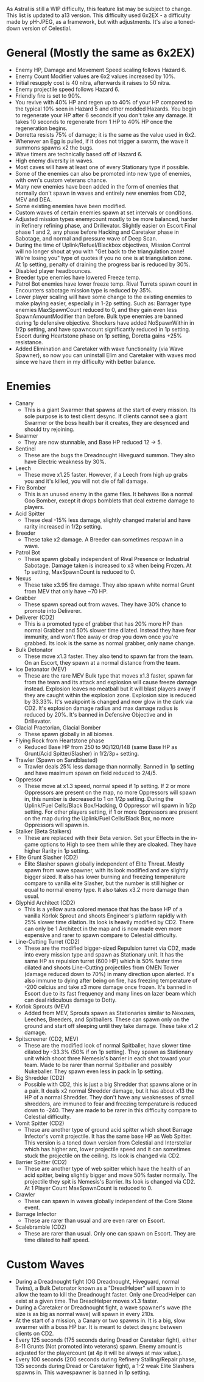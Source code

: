 As Astral is still a WIP difficulty, this feature list may be subject to change. This list is updated to a13 version.
This difficulty used 6x2EX - a difficulty made by pH-JPEG, as a framework, but with adjustments. It's also a toned-down version of Celestial.

# General (Mostly the same as 6x2EX)
- Enemy HP, Damage and Movement Speed scaling follows Hazard 6.
- Enemy Count Modifier values are 6x2 values increased by 10%.
- Initial resupply cost is 40 nitra, afterwards it raises to 50 nitra.
- Enemy projectile speed follows Hazard 6.
- Friendly fire is set to 90%.
- You revive with 40% HP and regen up to 40% of your HP compared to the typical 10% seen in Hazard 5 and other modded Hazards. You begin to regenerate your HP after 6 seconds if you don't take any damage. It takes 10 seconds to regenerate from 1 HP to 40% HP once the regeneration begins.
- Dorretta resists 75% of damage; it is the same as the value used in 6x2.
- Whenever an Egg is pulled, if it does not trigger a swarm, the wave it summons spawns x2 the bugs.
- Wave timers are technically based off of Hazard 6.
- High enemy diversity in waves.
- Most caves will have at least one of every Stationary type if possible.
- Some of the enemies can also be promoted into new type of enemies, with own's custom veterans chance.
- Many new enemies have been added in the form of enemies that normally don't spawn in waves and entirely new enemies from CD2, MEV and DEA.
- Some existing enemies have been modified.
- Custom waves of certain enemies spawn at set intervals or conditions.
- Adjusted mission types enemycount mostly to be more balanced, harder in Refinery refining phase, and Drillevator. Slightly easier on Escort Final phase 1 and 2, any phase before Hacking and Caretaker phase in Sabotage, and normal and pressure wave of Deep Scan.
- During the time of Uplink/Refuel/Blackbox objectives, Mission Control will no longer shout at you with "Get back to the triangulation zone! We're losing you" type of quotes if you no one is at triangulation zone. At 1p setting, penalty of draining the progress bar is reduced by 30%.
- Disabled player headbounces.
- Breeder type enemies have lowered Freeze temp.
- Patrol Bot enemies have lower freeze temp. Rival Turrets spawn count in Encounters sabotage mission type is reduced by 35%.
- Lower player scaling will have some change to the existing enemies to make playing easier, especially in 1-2p setting. Such as: Barrager type enemies MaxSpawnCount reduced to 0, and they gain even less SpawnAmountModifier than before. Bulk type enemies are banned during 1p defensive objective. Shockers have added NoSpawnWithin in 1/2p setting, and have spawncount significantly reduced in 1p setting. Escort during Heartstone phase on 1p setting, Doretta gains +25% resistance.
- Added Elimination and Caretaker with wave functionality (via Wave Spawner), so now you can uninstall Elim and Caretaker with waves mod since we have them in my difficulty with better balance.
 
# Enemies
- Canary
  - This is a giant Swarmer that spawns at the start of every mission. Its sole purpose is to test client desync. If clients cannot see a giant Swarmer or the boss health bar it creates, they are desynced and should try rejoining.
- Swarmer
  - They are now stunnable, and Base HP reduced 12 -> 5.
- Sentinel
  - These are the bugs the Dreadnought Hiveguard summon. They also have Electric weakness by 30%.
- Leech
  - These move x1.25 faster. However, if a Leech from high up grabs you and it's killed, you will not die of fall damage.
- Fire Bomber
  - This is an unused enemy in the game files. It behaves like a normal Goo Bomber, except it drops bomblets that deal extreme damage to players.
- Acid Spitter
  - These deal -15% less damage, slightly changed material and have rarity increased in 1/2p setting.
- Breeder
  - These take x2 damage. A Breeder can sometimes respawn in a wave.
- Patrol Bot
  - These spawn globally independent of Rival Presence or Industrial Sabotage. Damage taken is increased to x3 when being Frozen. At 1p setting, MaxSpawnCount is reduced to 0.
- Nexus
  - These take x3.95 fire damage. They also spawn white normal Grunt from MEV that only have ~70 HP.
- Grabber
  - These spawn spread out from waves. They have 30% chance to promote into Deliverer.
- Deliverer (CD2)
  - This is a promoted type of grabber that has 20% more HP than normal Grabber and 50% slower time dilated. Instead they have fear immunity, and won't flee away or drop you down once you're grabbed. Its look is the same as normal grabber, only name change.
- Bulk Detonator
  - These move x1.3 faster. They also tend to spawn far from the team. On an Escort, they spawn at a normal distance from the team.
- Ice Detonator (MEV)
  - These are the rare MEV Bulk type that moves x1.3 faster, spawn far from the team and its attack and explosion will cause freeze damage instead. Explosion leaves no meatball but it will blast players away if they are caught within the explosion zone. Explosion size is reduced by 33.33%. It's weakpoint is changed and now glow in the dark via CD2.
  It's explosion damage radius and max damage radius is reduced by 20%. It's banned in Defensive Objective and in Drillevator. 
- Glacial Praetorian, Glacial Bomber
  - These spawn globally in all biomes.
- Flying Rock from Heartstone phase
  - Reduced Base HP from 250 to 90/120/148 (same Base HP as Grunt/Acid Spitter/Slasher) in 1/2/3p+ setting.
- Trawler (Spawn on Sandblasted)
  - Trawler deals 25% less damage than normally. Banned in 1p setting and have maximum spawn on field reduced to 2/4/5.
- Oppressor
  - These move at x1.3 speed, normal speed if 1p setting. If 2 or more Oppressors are present on the map, no more Oppressors will spawn in, this number is decreased to 1 on 1/2p setting. During the Uplink/Fuel Cells/Black Box/Hacking, 0 Oppressor will spawn in 1/2p setting. For other players setting, if 1 or more Oppressors are present on the map during the Uplink/Fuel Cells/Black Box, no more Oppressors will spawn in.
- Stalker (Beta Stalkers)
  - These are replaced with their Beta version. Set your Effects in the in-game options to High to see them while they are cloaked. They have higher Rarity in 1p setting.
- Elite Grunt Slasher (CD2)
  - Elite Slasher spawn globally independent of Elite Threat. Mostly spawn from wave spawner, with its look modified and are slightly bigger sized. It also has lower burning and freezing temperature compare to vanilla elite Slasher, but the number is still higher or equal to normal enemy type. It also takes x3.2 more damage than usual.
- Glyphid Architect (CD2)
  - This is a yellow aura colored menace that has the base HP of a vanilla Korlok Sprout and shoots Engineer's platform rapidly with 25% slower time dilation. Its look is heavily modified by CD2. There can only be 1 Architect in the map and is now made even more expensive and rarer to spawn compare to Celestial difficulty.
- Line-Cutting Turret (CD2)
  - These are the modified bigger-sized Repulsion turret via CD2, made into every mission type and spawn as Stationary unit. It has the same HP as repulsion turret (600 HP) which is 50% faster time dilated and shoots Line-Cutting projectiles from OMEN Tower (damage reduced down to 70%) in many direction upon alerted. It's also immune to dying after being on fire, has freezing temperature of -200 celcius and take x3 more damage once frozen. It's banned in Escort due to its fast frequency and many lines on lazer beam which can deal ridiculous damage to Dotty.
- Korlok Sprouts (MEV)
  - Added from MEV, Sprouts spawn as Stationaries similar to Nexuses, Leeches, Breeders, and Spitballers. These can spawn only on the ground and start off sleeping until they take damage. These take x1.2 damage.
- Spitscreener (CD2, MEV)
  - These are the modified look of normal Spitballer, have slower time dilated by -33.3% (50% if on 1p setting). They spawn as Stationary unit which shoot three Nemesis's barrier in each shot toward your team. Made to be rarer than normal Spitballer and possibly Nukeballer. They spawn even less in pack in 1p setting.
- Big Shredder (CD2)
  - Possible with CD2, this is just a big Shredder that spawns alone or in a pair. It deals x2 normal Shredder damage, but it has about x13 the HP of a normal Shredder. They don't have any weaknesses of small shredders, are immuned to fear and freezing temperature is reduced down to -240. They are made to be rarer in this difficulty compare to Celestial difficulty.
- Vomit Spitter (CD2)
  - These are another type of ground acid spitter which shoot Barrage Infector's vomit projectile. It has the same base HP as Web Spitter. This version is a toned down version from Celestial and Interstellar which has higher arc, lower projectile speed and it can sometimes stuck the projectile on the ceiling. Its look is changed via CD2. 
- Barrier Spitter (CD2)
  - These are another type of web spitter which have the health of an acid spitter, being slightly bigger and move 50% faster normally. The projectile they spit is Nemesis's Barrier. Its look is changed via CD2. At 1 Player Count MaxSpawnCount is reduced to 0.
- Crawler
  - These can spawn in waves globally independent of the Core Stone event.
- Barrage Infector
  - These are rarer than usual and are even rarer on Escort.
- Scalebramble (CD2)
  - These are rarer than usual. Only one can spawn on Escort. They are time dilated to half speed.
 

# Custom Waves
- During a Dreadnought fight (OG Dreadnought, Hiveguard, normal Twins), a Bulk Detonator known as a "DreadHelper" will spawn in to allow the team to kill the Dreadnought faster. Only one DreadHelper can exist at a given time. The DreadHelper moves x1.3 faster.
- During a Caretaker or Dreadnought fight, a wave spawner's wave (the size is as big as normal wave) will spawn in every 210s.
- At the start of a mission, a Canary or two spawns in. It is a big, slow swarmer with a boss HP bar. It is meant to detect desync between clients on CD2.
- Every 125 seconds (175 seconds during Dread or Caretaker fight), either 8-11 Grunts (Not promoted into veterans) spawn. Enemy amount is adjusted for the playercount (at 4p it will be always at max value.).
- Every 100 seconds (200 seconds during Refinery Stalling/Repair phase, 135 seconds during Dread or Caretaker fight), a 1-2 weak Elite Slashers spawns in. This wavespawner is banned in 1p setting.
